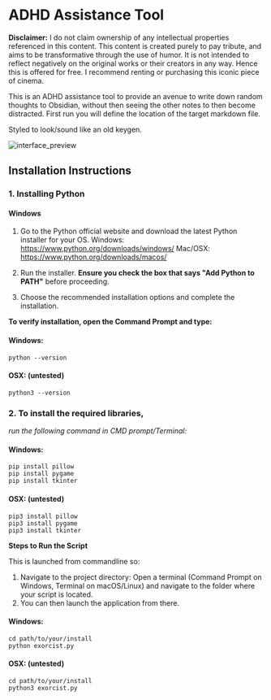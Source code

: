 # ADHD Assistance Tool

**Disclaimer:**
I do not claim ownership of any intellectual properties referenced in this content. This content is created purely to pay tribute, and aims to be transformative through the use of humor. It is not intended to reflect negatively on the original works or their creators in any way. Hence this is offered for free.
I recommend renting or purchasing this iconic piece of cinema.

This is an ADHD assistance tool to provide an avenue to write down random thoughts to Obsidian, without then seeing the other notes to then become distracted.
First run you will define the location of the target markdown file.

Styled to look/sound like an old keygen.

![interface_preview](https://github.com/user-attachments/assets/56af72bc-79f3-446d-ac33-21758c5e14cf)

## Installation Instructions

### 1. Installing Python

#### Windows
1. Go to the Python official website and download the latest Python installer for your OS.
  Windows: https://www.python.org/downloads/windows/
  Mac/OSX: https://www.python.org/downloads/macos/

2. Run the installer. **Ensure you check the box that says "Add Python to PATH"** before proceeding.
3. Choose the recommended installation options and complete the installation.

**To verify installation, open the Command Prompt and type:**

#### Windows:
```
python --version
```
#### OSX: (untested)
```
python3 --version
```

### 2. To install the required libraries, 
*run the following command in CMD prompt/Terminal:*

#### Windows:
```
pip install pillow
pip install pygame
pip install tkinter
```
#### OSX: (untested)
```
pip3 install pillow
pip3 install pygame
pip3 install tkinter
```

**Steps to Run the Script**

This is launched from commandline so:
1) Navigate to the project directory: Open a terminal (Command Prompt on Windows, Terminal on macOS/Linux) and navigate to the folder where your script is located. 
2) You can then launch the application from there.

#### Windows:
```
cd path/to/your/install
python exorcist.py
```
#### OSX: (untested)
```
cd path/to/your/install
python3 exorcist.py
```
